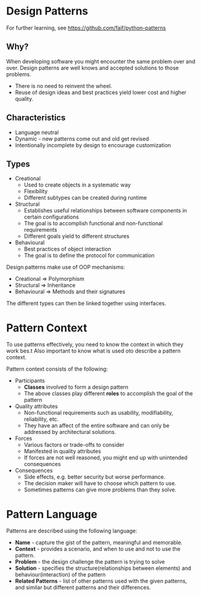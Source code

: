 # Design Patterns
For further learning, see https://github.com/faif/python-patterns

## Why?
When developing software you might encounter the same problem over and over. Design patterns are well knows and 
accepted solutions to those problems. 
* There is no need to reinvent the wheel.
* Reuse of design ideas and best practices yield lower cost and higher quality.

## Characteristics 
* Language neutral
* Dynamic - new patterns come out and old get revised
* Intentionally incomplete by design to encourage customization

## Types
* Creational
  * Used to create objects in a systematic way
  * Flexibility
  * Different subtypes can be created during runtime
* Structural
  * Establishes useful relationships between software components in certain configurations
  * The goal is to accomplish functional and non-functional requirements
  * Different goals yield to different structures 
* Behavioural
  * Best practices of object interaction
  * The goal is to define the protocol for communication

Design patterns make use of OOP mechanisms:
* Creational => Polymorphism
* Structural => Inheritance
* Behavioural => Methods and their signatures

The different types can then be linked together using interfaces. 

# Pattern Context
To use patterns effectively, you need to know the context in which they work bes.t Also important to know what is 
used oto describe a pattern context. 

Pattern context consists of the following:
* Participants
  * **Classes** involved to form a design pattern
  * The above classes play different **roles** to accomplish the goal of the pattern
* Quality attributes
  * Non-functional requirements such as usability, modifiability, reliability, etc.
  * They have an affect of the entire software and can only be addressed by architectural solutions.
* Forces
  * Various factors or trade-offs to consider
  * Manifested in quality attributes
  * If forces are not well reasoned, you might end up with unintended consequences
* Consequences
  * Side effects, e.g. better security but worse performance.
  * The decision maker will have to choose which pattern to use.
  * Sometimes patterns can give more problems than they solve.

# Pattern Language
Patterns are described using the following language:

* **Name** - capture the gist of the pattern, meaningful and memorable.
* **Context** - provides a scenario, and when to use and not to use the pattern.
* **Problem** - the design challenge the pattern is trying to solve
* **Solution** - specifies the structure(relationships between elements) and behaviour(interaction) of the pattern
* **Related Patterns** - list of other patterns used with the given patterns, and similar but different patterns and 
  their differences.